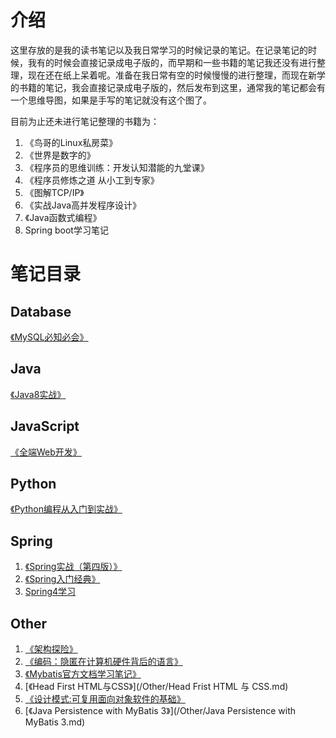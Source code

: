# 介绍

这里存放的是我的读书笔记以及我日常学习的时候记录的笔记。在记录笔记的时候，我有的时候会直接记录成电子版的，而早期和一些书籍的笔记我还没有进行整理，现在还在纸上呆着呢。准备在我日常有空的时候慢慢的进行整理，而现在新学的书籍的笔记，我会直接记录成电子版的，然后发布到这里，通常我的笔记都会有一个思维导图，如果是手写的笔记就没有这个图了。

目前为止还未进行笔记整理的书籍为：

1. 《鸟哥的Linux私房菜》
2. 《世界是数字的》
3. 《程序员的思维训练：开发认知潜能的九堂课》
4. 《程序员修炼之道 从小工到专家》
5. 《图解TCP/IP》
6. 《实战Java高并发程序设计》
7. 《Java函数式编程》
8. Spring boot学习笔记

# 笔记目录

## Database

[《MySQL必知必会》](/Database/MySQL必知必会.md)

## Java

[《Java8实战》](/Java/Java8实战.md)

## JavaScript

[《全端Web开发》](/JavaScript/全端web开发.md)

## Python

[《Python编程从入门到实战》](/Python/Python编程从入门到实战.md)

## Spring

1. [《Spring实战（第四版）》](/Spring/Spring实战（第四版）.md)
2. [《Spring入门经典》](/Spring/Spring入门经典.md)
3. [Spring4学习](/Spring/Spring4学习.md)

## Other

1. [《架构探险》](/Other/架构探险.md)
2. [《编码：隐匿在计算机硬件背后的语言》](/Other/编码：隐匿字计算机硬件背后的语言.md)
3. [《Mybatis官方文档学习笔记》](/Other/Mybatis.md)
4. [《Head First HTML与CSS》](/Other/Head Frist HTML 与 CSS.md)
5. [《设计模式:可复用面向对象软件的基础》](/设计模式可复用面向对象软件的基础.md)
6. [《Java Persistence with MyBatis 3》](/Other/Java Persistence with MyBatis 3.md)

